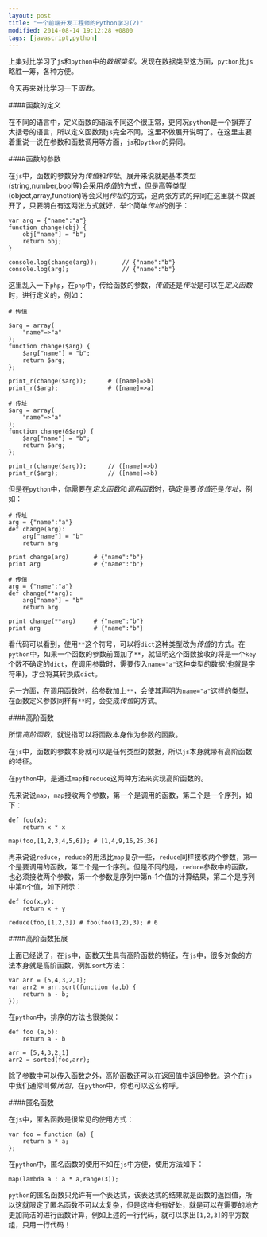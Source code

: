 ```yaml
---
layout: post
title: "一个前端开发工程师的Python学习(2)"
modified: 2014-08-14 19:12:28 +0800
tags: [javascript,python]
---
```


上集对比学习了`js`和`python`中的*数据类型*。发现在数据类型这方面，`python`比`js`略胜一筹，各种方便。

今天再来对比学习一下*函数*。

####函数的定义

在不同的语言中，定义函数的语法不同这个很正常，更何况`python`是一个摒弃了大括号的语言，所以定义函数跟`js`完全不同，这里不做展开说明了。在这里主要着重说一说在参数和函数调用等方面，`js`和`python`的异同。


####函数的参数

在`js`中，函数的参数分为*传值*和*传址*。展开来说就是基本类型(string,number,bool等)会采用*传值*的方式，但是高等类型(object,array,function)等会采用*传址*的方式，这两张方式的异同在这里就不做展开了，只要明白有这两张方式就好，举个简单*传址*的例子：

	var arg = {"name":"a"}
	function change(obj) {
		obj["name"] = "b";
		return obj;
	}
	
	console.log(change(arg));		// {"name":"b"}
	console.log(arg);				// {"name":"b"}
	
这里乱入一下`php`，在`php`中，传给函数的参数，*传值*还是*传址*是可以在*定义函数*时，进行定义的，例如：
	
	# 传值
	
	$arg = array(
		"name"=>"a"
	);
	function change($arg) {
		$arg["name"] = "b";
		return $arg;
	};
	
	print_r(change($arg));		# ([name]=>b)
	print_r($arg);				# ([name]=>a)
	
	# 传址
	$arg = array(
		"name"=>"a"
	);
	function change(&$arg) {
		$arg["name"] = "b";
		return $arg;
	};
	
	print_r(change($arg));		// ([name]=>b)
	print_r($arg);				// ([name]=>b)


但是在`python`中，你需要在*定义函数*和*调用函数*时，确定是要*传值*还是*传址*，例如：
	
	# 传址
	arg = {"name":"a"}
	def change(arg):
		arg["name"] = "b"
		return arg
		
	print change(arg)		# {"name":"b"}
	print arg				# {"name":"b"}
	
	# 传值
	arg = {"name":"a"}
	def change(**arg):
		arg["name"] = "b"
		return arg
		
	print change(**arg)		# {"name":"b"}
	print arg				# {"name":"b"}

看代码可以看到，使用`**`这个符号，可以将`dict`这种类型改为*传值*的方式。在`python`中，如果一个函数的参数前面加了`**`，就证明这个函数接收的将是一个`key`个数不确定的`dict`，在调用参数时，需要传入`name="a"`这种类型的数据(也就是字符串)，才会将其转换成`dict`。

另一方面，在调用函数时，给参数加上`**`，会使其声明为`name="a"`这样的类型，在函数定义参数同样有`**`时，会变成*传值*的方式。

####高阶函数

所谓*高阶函数*，就说指可以将函数本身作为参数的函数。

在`js`中，函数的参数本身就可以是任何类型的数据，所以`js`本身就带有高阶函数的特征。

在`python`中，是通过`map`和`reduce`这两种方法来实现高阶函数的。

先来说说`map`，`map`接收两个参数，第一个是调用的函数，第二个是一个序列，如下：

	def foo(x):
		return x * x
		
	map(foo,[1,2,3,4,5,6]); # [1,4,9,16,25,36]
	
再来说说`reduce`，`reduce`的用法比`map`复杂一些，`reduce`同样接收两个参数，第一个是要调用的函数，第二个是一个序列。但是不同的是，`reduce`参数中的函数，也必须接收两个参数，第一个参数是序列中第n-1个值的计算结果，第二个是序列中第n个值，如下所示：

	def foo(x,y):
		return x + y
		
	reduce(foo,[1,2,3]) # foo(foo(1,2),3); # 6
	
####高阶函数拓展

上面已经说了，在`js`中，函数天生具有高阶函数的特征，在`js`中，很多对象的方法本身就是高阶函数，例如`sort`方法：

	var arr = [5,4,3,2,1];
	var arr2 = arr.sort(function (a,b) {
		return a - b;
	});
	
在`python`中，排序的方法也很类似：
	
	def foo (a,b):
		return a - b
	
	arr = [5,4,3,2,1]
	arr2 = sorted(foo,arr);
	

除了参数中可以传入函数之外，高阶函数还可以在返回值中返回参数。这个在`js`中我们通常叫做*闭包*，在`python`中，你也可以这么称呼。


####匿名函数

在`js`中，匿名函数是很常见的使用方式：

	var foo = function (a) {
		return a * a;
	};
	
在`python`中，匿名函数的使用不如在`js`中方便，使用方法如下：

	map(lambda a : a * a,range(3));

`python`的匿名函数只允许有一个表达式，该表达式的结果就是函数的返回值，所以这就限定了匿名函数不可以太复杂，但是这样也有好处，就是可以在需要的地方更加简洁的进行函数计算，例如上述的一行代码，就可以求出`[1,2,3]`的平方数组，只用一行代码！





	


	